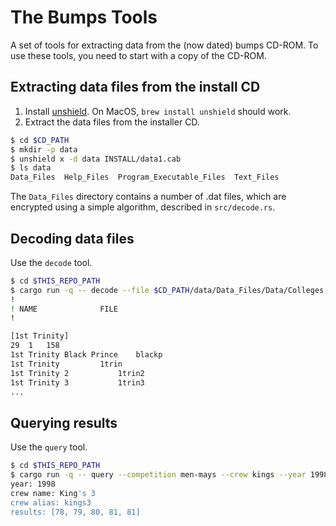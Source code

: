 # The Bumps Tools

A set of tools for extracting data from the (now dated) bumps CD-ROM. To use
these tools, you need to start with a copy of the CD-ROM.

## Extracting data files from the install CD

1. Install [unshield](https://github.com/twogood/unshield). On MacOS, `brew
   install unshield` should work.
2. Extract the data files from the installer CD.

```bash
$ cd $CD_PATH
$ mkdir -p data
$ unshield x -d data INSTALL/data1.cab
$ ls data
Data_Files  Help_Files  Program_Executable_Files  Text_Files
```

The `Data_Files` directory contains a number of .dat files, which are encrypted
using a simple algorithm, described in `src/decode.rs`.

## Decoding data files

Use the `decode` tool.

```bash
$ cd $THIS_REPO_PATH
$ cargo run -q -- decode --file $CD_PATH/data/Data_Files/Data/Colleges.dat
!
! NAME				FILE
!

[1st Trinity]
29	1	158
1st Trinity Black Prince	blackp
1st Trinity			1trin
1st Trinity 2			1trin2
1st Trinity 3			1trin3
...
```

## Querying results

Use the `query` tool.

```bash
$ cd $THIS_REPO_PATH
$ cargo run -q -- query --competition men-mays --crew kings --year 1998 --data-dir ~/Desktop/bumps/data/Data_Files
year: 1998
crew name: King's 3
crew alias: kings3
results: [78, 79, 80, 81, 81]
```
